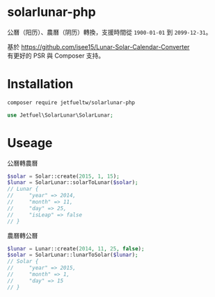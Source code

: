 # solarlunar-php

公曆（阳历）、農曆（阴历）轉換，支援時間從 `1900-01-01` 到 `2099-12-31`。

基於 https://github.com/isee15/Lunar-Solar-Calendar-Converter  
有更好的 PSR 與 Composer 支持。

# Installation

```sh
composer require jetfueltw/solarlunar-php
```

```php
use Jetfuel\SolarLunar\SolarLunar;
```

# Useage

公曆轉農曆
```php
$solar = Solar::create(2015, 1, 15);
$lunar = SolarLunar::solarToLunar($solar);
// Lunar {
//     "year" => 2014,
//     "month" => 11,
//     "day" => 25,
//     "isLeap" => false
// }
```

農曆轉公曆
```php
$lunar = Lunar::create(2014, 11, 25, false);
$solar = SolarLunar::lunarToSolar($lunar);
// Solar {
//     "year" => 2015,
//     "month" => 1,
//     "day" => 15
// }
```
